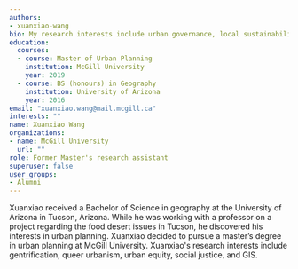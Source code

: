 ```yaml
---
authors:
- xuanxiao-wang
bio: My research interests include urban governance, local sustainability, and the impact of short-term rentals on housing markets.
education:
  courses:
  - course: Master of Urban Planning
    institution: McGill University
    year: 2019
  - course: BS (honours) in Geography
    institution: University of Arizona
    year: 2016
email: "xuanxiao.wang@mail.mcgill.ca"
interests: ""
name: Xuanxiao Wang
organizations:
- name: McGill University
  url: ""
role: Former Master's research assistant
superuser: false
user_groups:
- Alumni
---
```


Xuanxiao received a Bachelor of Science in geography at the University of Arizona in Tucson, Arizona. While he was working with a professor on a project regarding the food desert issues in Tucson, he discovered his interests in urban planning. Xuanxiao decided to pursue a master’s degree in urban planning at McGill University. Xuanxiao's research interests include gentrification, queer urbanism, urban equity, social justice, and GIS.
